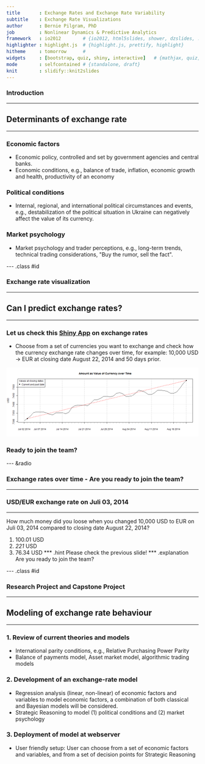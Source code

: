 ```yaml
---
title       : Exchange Rates and Exchange Rate Variability
subtitle    : Exchange Rate Visualizations
author      : Bernie Pilgram, PhD
job         : Nonlinear Dynamics & Predictive Analytics
framework   : io2012        # {io2012, html5slides, shower, dzslides, ...}
highlighter : highlight.js  # {highlight.js, prettify, highlight}
hitheme     : tomorrow      # 
widgets     : [bootstrap, quiz, shiny, interactive]   # {mathjax, quiz, bootstrap}
mode        : selfcontained # {standalone, draft}
knit        : slidify::knit2slides
---
```


### Introduction 
---
## Determinants of exchange rate 
---
### __Economic factors__

- Economic policy, controlled and set by government agencies and central banks. 
- Economic conditions, e.g., balance of trade, inflation, economic growth and health, productivity of an economy

### __Political conditions__

- Internal, regional, and international political circumstances and events, e.g., destabilization of the political situation in Ukraine can negatively affect the value of its currency.

### __Market psychology__

- Market psychology and trader perceptions, e.g., long-term trends, technical trading considerations, "Buy the rumor, sell the fact". 

--- .class #id 

### Exchange rate visualization
---
## Can I predict exchange rates?
---
### __Let us check this [Shiny App](http://berniepilgram.shinyapps.io/CourseProjects_FXRate/) on exchange rates__

- Choose from a set of currencies you want to exchange and check how the currency exchange rate changes over time, for example: 10,000 USD -> EUR at closing date August 22, 2014 and 
50 days prior.

![plot of chunk FX_over_time](figures/FX_over_time.png) 

### Ready to join the team?

--- &radio
### Exchange rates over time - Are you ready to join the team?
---
### USD/EUR exchange rate on Juli 03, 2014
---
How much money did you loose when you changed 10,000 USD to EUR on Juli 03, 2014 compared to closing date August 22, 2014?

1. 100.01 USD
2. _221_ USD
3. 76.34 USD
*** .hint
Please check the previous slide!
*** .explanation
Are you ready to join the team?

--- .class #id 

### Research Project and Capstone Project
---
## Modeling of exchange rate behaviour 
---
### 1. Review of current theories and models

- International parity conditions, e.g., Relative Purchasing Power Parity
- Balance of payments model, Asset market model, algorithmic trading models

### 2. Development of an exchange-rate model

- Regression analysis (linear, non-linear) of economic factors and variables to model economic factors, a combination of both classical and Bayesian models will be considered.  
- Strategic Reasoning to model (1) political conditions and (2) market psychology

### 3. Deployment of model at webserver

- User friendly setup: User can choose from a set of economic factors and variables, and from a set of decision points for Strategic Reasoning







